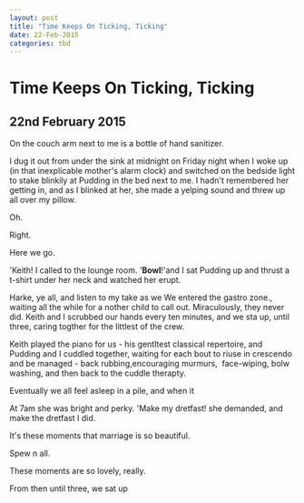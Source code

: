 ```yaml
---
layout: post
title: "Time Keeps On Ticking, Ticking"
date: 22-Feb-2015
categories: tbd
---
```


# Time Keeps On Ticking, Ticking

## 22nd February 2015

On the couch arm next to me is a bottle of hand sanitizer.

I dug it out from under the sink at midnight on Friday night when I woke up (in that inexplicable mother's alarm clock) and switched on the bedside light to stake blinkily at Pudding in the bed next to me. I hadn't remembered her getting in,   and as I blinked at her,   she made a yelping sound and threw up all over my pillow.

Oh.

Right.

Here we go.

'Keith! I called to the lounge room. '**Bowl**!'and I sat Pudding up and thrust a t-shirt under her neck and watched her erupt.

Harke,   ye all, and listen to my take as we We entered the gastro zone., waiting all the while for a nother child to call out. Miraculously, they never did. Keith and I scrubbed our hands every ten minutes, and we sta up, until three, caring togther for the littlest of the crew.

Keith played the piano for us - his gentltest classical repertoire, and Pudding and I cuddled together, waiting for each bout to riuse in crescendo and be managed - back rubbing,encouraging murmurs,  face-wiping, bolw washing, and then back to the cuddle therapty.

Eventually we all feel asleep in a pile, and when it

At 7am she was bright and perky. 'Make my dretfast! she demanded, and make the dretfast I did.

It's these moments that marriage is so beautiful.

Spew n all.

These moments are so lovely, really.

From then until three, we sat up

 
